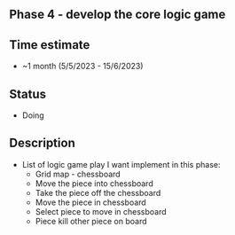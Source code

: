 ## Phase 4 - develop the core logic game

## Time estimate

- ~1 month (5/5/2023 - 15/6/2023)

## Status

- Doing

## Description

- List of logic game play I want implement in this phase:
  - Grid map - chessboard
  - Move the piece into chessboard
  - Take the piece off the chessboard
  - Move the piece in chessboard
  - Select piece to move in chessboard
  - Piece kill other piece on board
